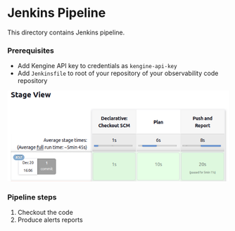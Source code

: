 # Jenkins Pipeline

This directory contains Jenkins pipeline.

### Prerequisites
* Add Kengine API key to credentials as `kengine-api-key`
* Add `Jenkinsfile` to root of your repository of your observability code repository

![img.png](img.png)

### Pipeline steps
1. Checkout the code
2. Produce alerts reports